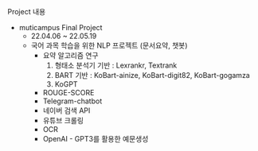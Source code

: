 Project 내용

* muticampus Final Project
  * 22.04.06 ~ 22.05.19
  * 국어 과목 학습을 위한 NLP 프로젝트 (문서요약, 챗봇)
    * 요약 알고리즘 연구 
      1. 형태소 분석기 기반 : Lexrankr, Textrank
      2. BART 기반 : KoBart-ainize, KoBart-digit82, KoBart-gogamza
      3. KoGPT
    * ROUGE-SCORE
    * Telegram-chatbot
    * 네이버 검색 API
    * 유튜브 크롤링
    * OCR
    * OpenAI - GPT3를 활용한 예문생성
